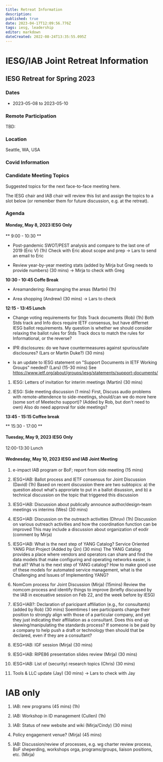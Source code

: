 ```yaml
---
title: Retreat Information
description: 
published: true
date: 2023-04-17T12:09:56.776Z
tags: iesg, leadership
editor: markdown
dateCreated: 2022-08-24T13:35:55.095Z
---
```


# IESG/IAB Joint Retreat Information
##  IESG Retreat for Spring 2023 

### Dates 

* 2023-05-08 to 2023-05-10

### Remote Participation 

TBD:

### Location 

Seattle, WA, USA

### Covid Information 

### Candidate Meeting Topics
Suggested topics for the next face-to-face meeting here.

The IESG chair and IAB chair will review this list and assign the topics to a slot below (or remember them for future discussion, e.g. at the retreat).













### Agenda 


#### Monday, May 8, 2023 IESG Only

** 9:00 - 10:30 **

* Post-pandemic SWOT/PEST analysis and compare to the last one of 2019 (Éric V) (1h)
Check with Eric about scope and prep -> Lars to send an email to Eric

* Review year-by-year meeting stats (added by Mirja but Greg needs to provide numbers) (30 mins)
-> Mirja to check with Greg 

**10:30 - 10:45 Coffe Break**

* Areamandering: Rearranging the areas (Martin) (1h)

* Area shopping (Andrew) (30 mins)
-> Lars to check

**12:15 - 13:45 Lunch**

* Change voting requirements for Stds Track documents (Rob) (1h)
Both Stds track and Info docs require IETF consensus, but have differnet IESG ballot requirements.  My question is whether we should consider relaxing the ballot rules for Stds Track docs to match the rules for Informational, or the reverse?

* IPR disclosures: do we have countermeasures against spurious/late disclosures? (Lars or Martin Duke?) (30 mins)

* Is an update to IESG statement on "Support Documents in IETF Working Groups" needed? (Lars) (15-30 mins) 
See https://www.ietf.org/about/groups/iesg/statements/support-documents/

1. IESG: Letters of invitation for interim meetings (Martin) (30 mins)

1. IESG: Side meeting discussion (1 mins)
First, Discuss audio problems with remote-attendence to side-meetings, should/can we do more here (some sort of Meetecho support)? (Added by Rob, but don't need to own) 
Also do need approval for side meetings?





**13:45 - 15:15 Coffee break**

** 15:30 - 17:00 **

#### Tuesday, May 9, 2023 IESG Only

12:00-13:30 Lunch

#### Wednesday, May 10, 2023 IESG and IAB Joint Meeting

1. e-impact IAB program or BoF; report from side meeting (15 mins)

1. IESG+IAB: Ballot process and IETF consensus for Joint Discussion (David) (1h)
Based on recent discussion there are two subtopics: a) the question about what's approriate to put in a ballot disussion, and b) a technical discussion on the topic that triggered this discussion

1. IESG+IAB: Discussion about publically announce author/design-team meetings vs interims  (Wes) (30 mins)

1. IESG+IAB: Discussion on the outreach activities (Dhruv) (1h)
Discussion on various outreach activities and how the coordination function can be improved
This may include a discussion about organization of eodir (comment by Mirja)

1. IESG+IAB: What is the next step of YANG Catalog? Service Oriented YANG Pilot Project (Added by Qin) (30 mins)
The YANG Catalog provides a place where vendors and operators can share and find the data models that make configuring and operating networks easier, is that all? What is the next step of YANG catalog? How to make good use of these models for automated service management, what is the Challenging and Issues of Implementing YANG? 


1. NomCom process for Joint Discussion (Mirja) (15mins)
Review the nomcom process and identify things to improve (briefly discussed by the IAB in exceuative session on Feb 22, and the week before by IESG)


1. IESG+IAB?: Declaration of paricipant affiliation (e.g., for consultants) (added by Rob) (30 mins)
Soemtimes I see participants change their position to strongly align with those of a particular company, and yet they just indicating their affiliation as a consultant.  Does this end up skewing/manipulating the standards process?  If someone is be paid by a company to help push a draft or technology then should that be declared, even if they are a consultant?



1. IESG+IAB: IGF session (Mirja) (30 mins)

1. IESG+IAB: RIPE86 presentation slides review (Mirja) (30 mins)

1. IESG+IAB: List of (security) research topics (Chris) (30 mins)

1. Tools & LLC update (Jay) (30 mins) 
-> Lars to check with Jay


# IAB only 

1. IAB: new programs (45 mins) (1h)


1. IAB: Workshop in ID management (Cullen) (1h)

1. IAB: Status of new website and wiki (Mirja/Cindy) (30 mins)

1. Policy engagement venue? (Mirja) (45 mins)

1. IAB: Discussion/review of processes, e.g. wg charter review process, BoF sheperding, workshops orga, programs/groups, liaison positions, etc. (Mirja)



